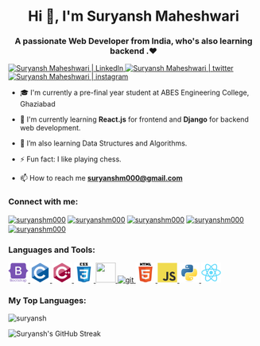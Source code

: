 <h1 align="center">Hi 👋, I'm Suryansh Maheshwari</h1>
<h3 align="center">A passionate Web Developer from India, who's also learning backend .❤️</h3>
<a href="https://www.linkedin.com/in/suryanshm000/"> 
    <img aling="left" alt="Suryansh Maheshwari | LinkedIn" width=35px
    src="https://img.icons8.com/fluent/2x/linkedin.png">
</a>
<a href="https://twitter.com/suryanshm000"> 
    <img aling="left" alt="Suryansh Maheshwari | twitter" width=35px
    src="https://img.icons8.com/fluent/2x/twitter.png">
</a>
<a href="https://www.instagram.com/suryam_000/"> 
    <img aling="left" alt="Suryansh Maheshwari | instagram" width=35px
    src="https://img.icons8.com/fluent/2x/instagram-new.png">
</a>

- 🎓 I'm currently a pre-final year student at ABES Engineering College, Ghaziabad
- 🔎 I'm currently learning **React.js** for frontend and **Django** for backend web development.
- 🌱 I’m also learning Data Structures and Algorithms.
- ⚡️   Fun fact: I like playing chess.

- 📫 How to reach me **suryanshm000@gmail.com**

<h3 align="left">Connect with me:</h3>
<p align="left">
<a href="https://www.codechef.com/users/suryanshm000" target="blank"><img align="center" src="https://cdn.jsdelivr.net/npm/simple-icons@3.1.0/icons/codechef.svg" alt="suryanshm000" height="30" width="40" /></a>
<a href="https://www.hackerrank.com/suryanshm000" target="blank"><img align="center" src="https://cdn.jsdelivr.net/npm/simple-icons@3.0.1/icons/hackerrank.svg" alt="suryanshm000" height="30" width="40" /></a>
<a href="https://codeforces.com/profile/suryanshm000" target="blank"><img align="center" src="https://cdn.jsdelivr.net/npm/simple-icons@3.0.1/icons/codeforces.svg" alt="suryanshm000" height="30" width="40" /></a>
<a href="https://www.leetcode.com/suryanshm000" target="blank"><img align="center" src="https://cdn.jsdelivr.net/npm/simple-icons@3.0.1/icons/leetcode.svg" alt="suryanshm000" height="30" width="40" /></a>
<a href="https://auth.geeksforgeeks.org/user/suryanshm000" target="blank"><img align="center" src="https://cdn.jsdelivr.net/npm/simple-icons@3.0.1/icons/geeksforgeeks.svg" alt="suryanshm000" height="30" width="40" /></a>
 
</p>

<h3 align="left">Languages and Tools:</h3>
<p align="left"> <a href="https://getbootstrap.com" target="_blank"> <img src="https://raw.githubusercontent.com/devicons/devicon/master/icons/bootstrap/bootstrap-plain-wordmark.svg" alt="bootstrap" width="40" height="40"/> </a> <a href="https://www.cprogramming.com/" target="_blank"> <img src="https://raw.githubusercontent.com/devicons/devicon/master/icons/c/c-original.svg" alt="c" width="40" height="40"/> </a> <a href="https://www.w3schools.com/cpp/" target="_blank"> <img src="https://raw.githubusercontent.com/devicons/devicon/master/icons/cplusplus/cplusplus-original.svg" alt="cplusplus" width="40" height="40"/> </a> <a href="https://www.w3schools.com/css/" target="_blank"> <img src="https://raw.githubusercontent.com/devicons/devicon/master/icons/css3/css3-original-wordmark.svg" alt="css3" width="40" height="40"/> </a> <a href="https://www.djangoproject.com/" target="_blank"> <img src="https://cdn.jsdelivr.net/gh/devicons/devicon/icons/django/django-plain-wordmark.svg" width="40" height="40" /> </a> <a href="https://git-scm.com/" target="_blank"> <img src="https://www.vectorlogo.zone/logos/git-scm/git-scm-icon.svg" alt="git" width="40" height="40"/> </a> <a href="https://www.w3.org/html/" target="_blank"> <img src="https://raw.githubusercontent.com/devicons/devicon/master/icons/html5/html5-original-wordmark.svg" alt="html5" width="40" height="40"/> </a> <a href="https://developer.mozilla.org/en-US/docs/Web/JavaScript" target="_blank"> <img src="https://raw.githubusercontent.com/devicons/devicon/master/icons/javascript/javascript-original.svg" alt="javascript" width="40" height="40"/> </a> <a href="https://www.python.org" target="_blank"> <img src="https://raw.githubusercontent.com/devicons/devicon/master/icons/python/python-original.svg" alt="python" width="40" height="40"/> </a> 
    <a href="https://reactjs.org" target="_blank"> <img src="https://raw.githubusercontent.com/devicons/devicon/master/icons/react/react-original.svg" alt="react" width="40" height="40"/> </a> </p>


 <h3>My Top Languages:</h3>

<p> <img src="https://github-readme-stats.vercel.app/api/top-langs/?username=suryanshm000&layout=compact" alt="suryansh" /> </p>

![Suryansh's GitHub Streak](https://github-readme-streak-stats.herokuapp.com/?user=suryanshm000) 
